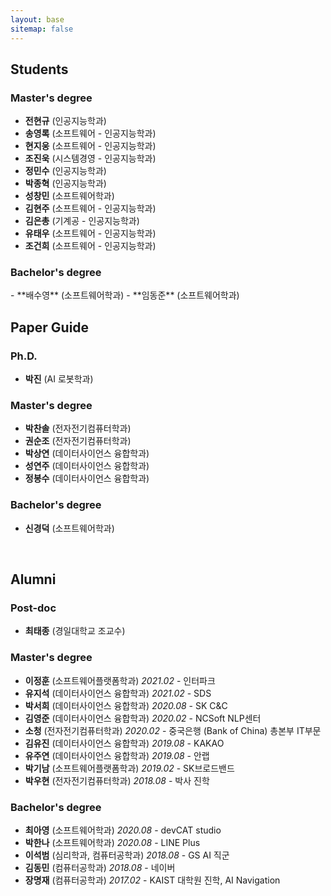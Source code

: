 ```yaml
---
layout: base
sitemap: false
---
```


<h2 class="hr-bottom">Students</h2>
<h3>Master's degree</h3>

- **전현규** (인공지능학과)
- **송영록** (소프트웨어 - 인공지능학과)
- **현지웅** (소프트웨어 - 인공지능학과)
- **조진욱** (시스템경영 - 인공지능학과)
- **정민수** (인공지능학과)
- **박종혁** (인공지능학과)
- **성창민** (소프트웨어학과)
- **김현주** (소프트웨어 - 인공지능학과)
- **김은총** (기계공 - 인공지능학과)
- **유태우** (소프트웨어 - 인공지능학과)
- **조건희** (소프트웨어 - 인공지능학과)

<h3>Bachelor's degree</h3>
- **배수영** (소프트웨어학과)
- **임동준** (소프트웨어학과)


<br>
<h2 class="hr-bottom">Paper Guide</h2>
<h3>Ph.D.</h3>

- **박진** (AI 로봇학과)

<h3>Master's degree</h3>

- **박찬솔** (전자전기컴퓨터학과)
- **권순조** (전자전기컴퓨터학과)
- **박상연** (데이터사이언스 융합학과)
- **성연주** (데이터사이언스 융합학과)
- **정봉수** (데이터사이언스 융합학과)

<h3>Bachelor's degree</h3>

- **신경덕** (소프트웨어학과)


<br>
<h2 class="hr-bottom">Alumni</h2>
<h3>Post-doc</h3>

- **최태종** (경일대학교 조교수)

<h3>Master's degree</h3>

- **이정훈** (소프트웨어플랫폼학과) *2021.02* - 인터파크
- **유지석** (데이터사이언스 융합학과) *2021.02* - SDS
- **박서희** (데이터사이언스 융합학과) *2020.08* - SK C&C
- **김영준** (데이터사이언스 융합학과) *2020.02* - NCSoft NLP센터
- **소청** (전자전기컴퓨터학과) *2020.02* - 중국은행 (Bank of China) 총본부 IT부문
- **김유진** (데이터사이언스 융합학과) *2019.08* - KAKAO
- **유주연** (데이터사이언스 융합학과) *2019.08* - 안랩
- **박기남** (소프트웨어플랫폼학과) *2019.02* - SK브로드밴드
- **박우현** (전자전기컴퓨터학과) *2018.08* - 박사 진학

<h3>Bachelor's degree</h3>

- **최아영** (소프트웨어학과) *2020.08* - devCAT studio
- **박한나** (소프트웨어학과) *2020.08* - LINE Plus
- **이석범** (심리학과, 컴퓨터공학과) *2018.08* - GS AI 직군
- **김동민** (컴퓨터공학과) *2018.08* - 네이버
- **장명재** (컴퓨터공학과) *2017.02* - KAIST 대학원 진학, AI Navigation
